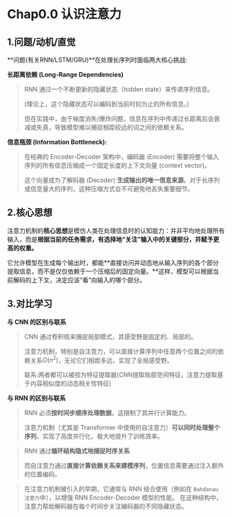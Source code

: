 # Chap0.0 认识注意力



## 1.问题/动机/直觉 

**问题(有关RNN/LSTM/GRU)**在处理长序列时面临两大核心挑战:

**长距离依赖 (Long-Range Dependencies)**

>   RNN 通过一个不断更新的隐藏状态（hidden state）来传递序列信息。
>
>   (理论上，这个隐藏状态可以编码到当前时刻为止的所有信息。)
>
>   但在实践中，由于梯度消失/爆炸问题，信息在序列中传递过长距离后会衰减或失真，导致模型难以捕捉相距较远的词之间的依赖关系。

**信息瓶颈 (Information Bottleneck):** 

>   在经典的 Encoder-Decoder 架构中，编码器 (Encoder) 需要将整个输入序列的所有信息压缩成一个固定长度的上下文向量 (context vector)。
>
>   这个向量成为了解码器 (Decoder) **生成输出的唯一信息来源**。对于长序列或信息量大的序列，这种压缩方式会不可避免地丢失重要细节。

## 2.核心思想

注意力机制的**核心思想**是模仿人类在处理信息时的认知能力：并非平均地处理所有输入，而是**根据当前的任务需求，有选择地“关注”输入中的关键部分，并赋予更高的权重。**

它允许模型在生成每个输出时，都能**直接访问并动态地从输入序列的各个部分提取信息，而不是仅仅依赖于一个压缩后的固定向量。**这样，模型可以根据当前解码的上下文，决定应该“看”向输入的哪个部分。

## 3.对比学习

**与 CNN 的区别与联系**

>   CNN 通过卷积核来捕捉局部模式，其感受野是固定的、局部的。
>
>   注意力机制，特别是自注意力，可以直接计算序列中任意两个位置之间的依赖关系$`O(n^2)`$，无论它们相距多远，实现了全局感受野。
>
>   联系:两者都可以被视为特征提取器(CNN提取局部空间特征，注意力提取基于内容相似度的动态相关性特征)

**与 RNN 的区别与联系**

>   RNN 必须**按时间步顺序处理数据**，这限制了其并行计算能力。
>
>   注意力机制（尤其是 Transformer 中使用的自注意力）**可以同时处理整个序列**，实现了高度并行化，极大地提升了训练效率。

>   RNN 通过**循环结构隐式地捕捉时序关系**
>
>   而自注意力通过**直接计算依赖关系来建模序列**，位置信息需要通过注入额外的位置编码。

>   在注意力机制被引入的早期，它通常与 RNN 结合使用（例如在 `Bahdanau 注意力`中），以增强 RNN Encoder-Decoder 模型的性能。 在这种结构中，注意力帮助解码器在每个时间步关注编码器的不同隐藏状态。